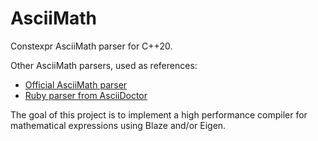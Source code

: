 # AsciiMath

Constexpr AsciiMath parser for C++20.

Other AsciiMath parsers, used as references:

- [Official AsciiMath parser](
  https://github.com/asciimath/asciimathml/blob/master/ASCIIMathML.js)
- [Ruby parser from AsciiDoctor](
  https://github.com/asciidoctor/asciimath/blob/master/lib/asciimath/parser.rb)

The goal of this project is to implement a high performance compiler for mathematical expressions using Blaze and/or Eigen.
